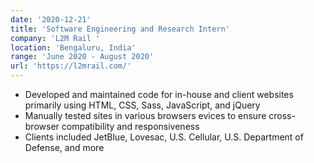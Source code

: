 ```yaml
---
date: '2020-12-21'
title: 'Software Engineering and Research Intern'
company: 'L2M Rail '
location: 'Bengaluru, India'
range: 'June 2020 - August 2020'
url: 'https://l2mrail.com/'
---
```


- Developed and maintained code for in-house and client websites primarily using HTML, CSS, Sass, JavaScript, and jQuery
- Manually tested sites in various browsers evices to ensure cross-browser compatibility and responsiveness
- Clients included JetBlue, Lovesac, U.S. Cellular, U.S. Department of Defense, and more

